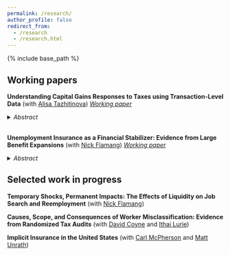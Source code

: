 ```yaml
---
permalink: /research/
author_profile: false
redirect_from:
  - /research
  - /research.html
---
```


{% include base_path %}

## Working papers

**Understanding Capital Gains Responses to Taxes using Transaction-Level Data** (with [Alisa Tazhitinova](https://alisatns.weebly.com/)) 
[*Working paper*](https://conference.nber.org/conf_papers/f186463.pdf)

<details><summary><i>Abstract</i></summary>

We study how individuals’ trading behavior responds to tax incentives using administrative transaction-level data on all taxable sales of broker-traded, directly held financial assets between 2011 and 2019. Our empirical design leverages a simple, salient, timing-based tax notch: in the U.S., assets held beyond one year qualify for a 10-20% reduction in capital gains rates. The size and granularity of the data allow us to study how this capital gains tax rate differentiation shapes individuals’ trading behaviors across narrowly defined demographic and income groups. We find that: (1) retiming responses around the tax rate notch are weak in general; (2) individuals make clear misoptimization errors by realizing gains just before the notch; and (3) this pattern can be explained by both heterogeneous capital gains responses by asset type combined with rigidities in individual trading styles. Finally, we use our empirical results to show theoretically that the weak deferral elasticities imply that a revenue-maximizing government would eliminate short- vs long-term tax differentiation.

</details>
<br>

**Unemployment Insurance as a Financial Stabilizer: Evidence from Large Benefit Expansions** (with [Nick Flamang](https://nickflamang.github.io/)) [*Working paper*](/files/UI_Benefit_Expansions_and_Local_Financial_Distress.pdf)

<details><summary><i>Abstract</i></summary>

To what extent does unemployment insurance (UI) attenuate aggregate financial responses to unemployment shocks? We answer this question using administrative credit bureau records and the unprecedented changes in unemployment and UI generosity during the Covid-19 pandemic. We first find that aggregate sensitivity to the unemployment rate decreased by 50% for auto loans and 66% for credit cards between January 2017 and March 2021. To isolate the effect of UI from other contemporaneous policies shifting unemployment shock responsiveness, we employ a staggered event study design around state-level withdrawals from federal UI programs in late 2021. We find that almost all of the pandemic sensitivity drop is attributable to UI expansions. Our two designs are qualitatively robust to placebo tests on plausibly unaffected credit types, potential demand-side responses for increased credit, and alternate estimation specifications. In a back-of-the-envelope calculation, we calculate that UI expansions prevented about 59% of total potential delinquency-months. Taken together, these results imply that federal UI expansions have had a substantially stabilizing effect during the Covid-19 pandemic. Our findings thus provide powerful empirical support for a largely theoretical body of research on the role of UI as an automatic stabilizer of aggregate economic conditions.

</details>

## Selected work in progress

**Temporary Shocks, Permanent Impacts: The Effects of Liquidity on Job Search and Reemployment** (with [Nick Flamang](https://nickflamang.github.io/))

**Causes, Scope, and Consequences of Worker Misclassification: Evidence from Randomized Tax Audits** (with [David Coyne](https://www.djcoyne.com/home) and [Ithai Lurie](https://sites.google.com/site/ithaizvilurie/)) 

**Implicit Insurance in the United States** (with [Carl McPherson](https://carlmcpherson.github.io/) and [Matt Unrath](https://www.mattunrath.com/))

<!--**The Educational Effects of Financial Aid: Evidence from the Texas FAFSA Mandate** (with Nick Gebbia and Ale Marchetti-Bowick)-->

<!--**Independent Contracting And Earnings Volatility** (with [Jesse Rothstein](https://eml.berkeley.edu/~jrothst/) and [Till von Wachter](http://www.econ.ucla.edu/tvwachter/))-->

<!--**The Disposition Effect and the Character of Reference Dependence: Theory and Evidence** (with [Youssef Benzarti](https://www.benzarti.com/), [Alex Gelber](https://users.nber.org/~agelber/), [Daniel Reck](https://www.danreck.com/), [Alisa Tazhitinova](https://alisatns.weebly.com/), and [Pat Langetieg](https://www.nber.org/people/patrick_langetieg))-->
